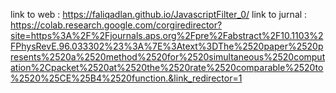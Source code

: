 link to web : https://faliqadlan.github.io/JavascriptFilter_0/
link to jurnal : https://colab.research.google.com/corgiredirector?site=https%3A%2F%2Fjournals.aps.org%2Fpre%2Fabstract%2F10.1103%2FPhysRevE.96.033302%23%3A%7E%3Atext%3DThe%2520paper%2520presents%2520a%2520method%2520for%2520simultaneous%2520computation%2Cpacket%2520at%2520the%2520rate%2520comparable%2520to%2520%25CE%25B4%2520function.&link_redirector=1
